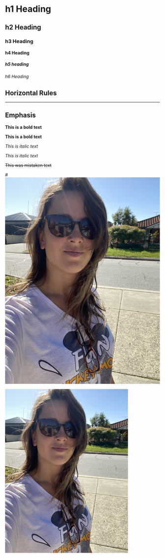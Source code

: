 # h1 Heading
## h2 Heading 
### h3 Heading
#### h4 Heading
##### h5 heading
###### h6 Heading 


## Horizontal Rules 

---- 


## Emphasis 

**This is a bold text**

__This is a bold text__

*This is italic text*

_This is italic text_

~~This was mistaken text~~ 


#![Myself](./IMG_4007.jpeg)

<img src="./IMG_4007.jpeg" alt="Myself" width="400">
